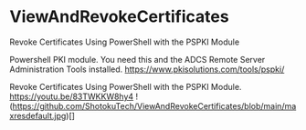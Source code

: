 # ViewAndRevokeCertificates
Revoke Certificates Using PowerShell with the PSPKI Module


Powershell PKI module. You need this and the ADCS Remote Server Administration Tools installed.
https://www.pkisolutions.com/tools/pspki/

Revoke Certificates Using PowerShell with the PSPKI Module.
https://youtu.be/83TWKKW8hy4
!(https://github.com/ShotokuTech/ViewAndRevokeCertificates/blob/main/maxresdefault.jpg)[]
